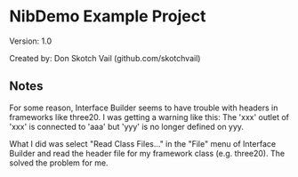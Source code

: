 
NibDemo Example Project
=======================

Version: 1.0

Created by: Don Skotch Vail (github.com/skotchvail)

Notes
-----

For some reason, Interface Builder seems to have trouble with headers in frameworks like three20.
I was getting a warning like this:
    The 'xxx' outlet of 'xxx' is connected to 'aaa' but 'yyy' is no longer defined on yyy.

What I did was select "Read Class Files..." in the "File" menu of Interface Builder and read the
header file for my framework class (e.g. three20). The solved the problem for me.
